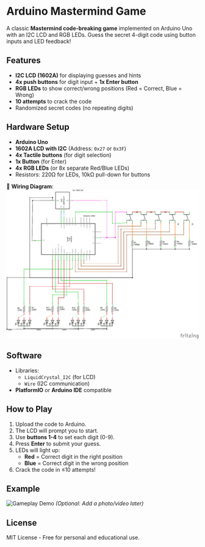 # Arduino Mastermind Game

A classic **Mastermind code-breaking game** implemented on Arduino Uno with an I2C LCD and RGB LEDs. Guess the secret 4-digit code using button inputs and LED feedback!

## Features
- **I2C LCD (1602A)** for displaying guesses and hints
- **4x push buttons** for digit input + **1x Enter button**
- **RGB LEDs** to show correct/wrong positions (Red = Correct, Blue = Wrong)
- **10 attempts** to crack the code
- Randomized secret codes (no repeating digits)

## Hardware Setup
- **Arduino Uno**
- **1602A LCD with I2C** (Address: `0x27` or `0x3F`)
- **4x Tactile buttons** (for digit selection)
- **1x Button** (for Enter)
- **4x RGB LEDs** (or 8x separate Red/Blue LEDs)
- Resistors: 220Ω for LEDs, 10kΩ pull-down for buttons

🔌 **Wiring Diagram**:  
![Schematic](schematic/mastermind-schematic.png)

## Software
- Libraries:
  - `LiquidCrystal_I2C` (for LCD)
  - `Wire` (I2C communication)
- **PlatformIO** or **Arduino IDE** compatible

## How to Play
1. Upload the code to Arduino.
2. The LCD will prompt you to start.
3. Use **buttons 1-4** to set each digit (0-9).
4. Press **Enter** to submit your guess.
5. LEDs will light up:
   - **Red** = Correct digit in the right position
   - **Blue** = Correct digit in the wrong position
6. Crack the code in ≤10 attempts!

## Example
![Gameplay Demo](schematics/gameplay.gif) *(Optional: Add a photo/video later)*

## License
MIT License - Free for personal and educational use.
